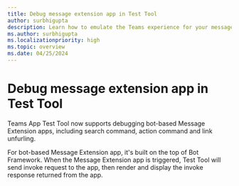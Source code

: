 ```yaml
---
title: Debug message extension app in Test Tool
author: surbhigupta 
description: Learn how to emulate the Teams experience for your message extension app in Teams App Test Tool.
ms.author: surbhigupta 
ms.localizationpriority: high
ms.topic: overview
ms.date: 04/25/2024
---
```


# Debug message extension app in Test Tool

Teams App Test Tool now supports debugging bot-based Message Extension apps, including search command, action command and link unfurling.

For bot-based Message Extension app, it's built on the top of Bot Framework. When the Message Extension app is triggered, Test Tool will send invoke request to the app, then render and display the invoke response returned from the app.
